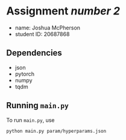 
# Assignment *number 2*

- name: Joshua McPherson
- student ID: 20687868

## Dependencies
- json
- pytorch
- numpy
- tqdm

## Running `main.py`

To run `main.py`, use

```sh
python main.py param/hyperparams.json
```
